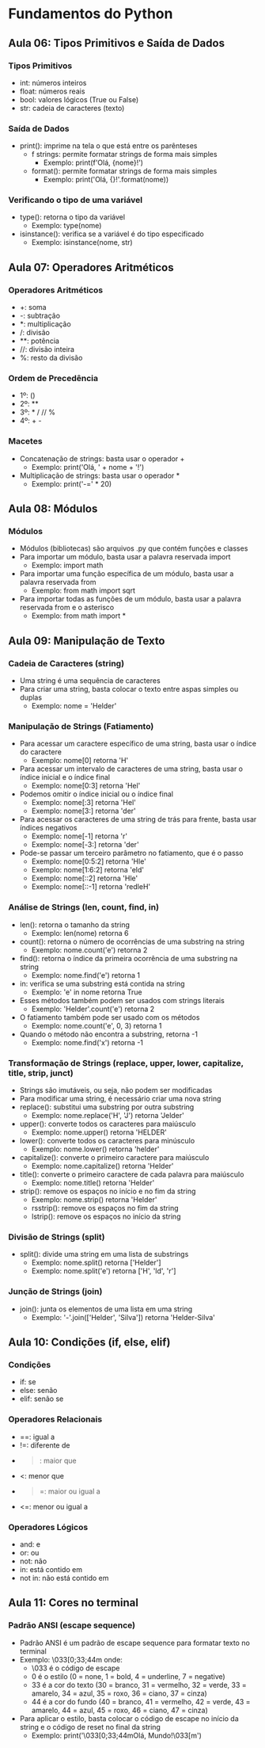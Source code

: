 # Fundamentos do Python

## Aula 06: Tipos Primitivos e Saída de Dados 
### Tipos Primitivos
- int: números inteiros
- float: números reais
- bool: valores lógicos (True ou False)
- str: cadeia de caracteres (texto)

### Saída de Dados
- print(): imprime na tela o que está entre os parênteses
  - f strings: permite formatar strings de forma mais simples
    - Exemplo: print(f'Olá, {nome}!')
  - format(): permite formatar strings de forma mais simples
    - Exemplo: print('Olá, {}!'.format(nome))

### Verificando o tipo de uma variável
- type(): retorna o tipo da variável
  - Exemplo: type(nome)
- isinstance(): verifica se a variável é do tipo especificado
  - Exemplo: isinstance(nome, str)

## Aula 07: Operadores Aritméticos
### Operadores Aritméticos
- +: soma
- -: subtração
- *: multiplicação
- /: divisão
- **: potência
- //: divisão inteira
- %: resto da divisão

### Ordem de Precedência
- 1º: ()
- 2º: **
- 3º: * / // %
- 4º: + -

### Macetes
- Concatenação de strings: basta usar o operador +
  - Exemplo: print('Olá, ' + nome + '!')
- Multiplicação de strings: basta usar o operador *
  - Exemplo: print('-=' * 20)

## Aula 08: Módulos
### Módulos
- Módulos (bibliotecas) são arquivos .py que contém funções e classes 
- Para importar um módulo, basta usar a palavra reservada import
  - Exemplo: import math
- Para importar uma função específica de um módulo, basta usar a palavra reservada from
  - Exemplo: from math import sqrt
- Para importar todas as funções de um módulo, basta usar a palavra reservada from e o asterisco
  - Exemplo: from math import *

## Aula 09: Manipulação de Texto
### Cadeia de Caracteres (string)
- Uma string é uma sequência de caracteres
- Para criar uma string, basta colocar o texto entre aspas simples ou duplas
  - Exemplo: nome = 'Helder'

### Manipulação de Strings (Fatiamento)
- Para acessar um caractere específico de uma string, basta usar o índice do caractere
  - Exemplo: nome[0] retorna 'H'
- Para acessar um intervalo de caracteres de uma string, basta usar o índice inicial e o índice final
  - Exemplo: nome[0:3] retorna 'Hel'
- Podemos omitir o índice inicial ou o índice final
  - Exemplo: nome[:3] retorna 'Hel'
  - Exemplo: nome[3:] retorna 'der'
- Para acessar os caracteres de uma string de trás para frente, basta usar índices negativos
  - Exemplo: nome[-1] retorna 'r'
  - Exemplo: nome[-3:] retorna 'der'
- Pode-se passar um terceiro parâmetro no fatiamento, que é o passo
  - Exemplo: nome[0:5:2] retorna 'Hle'
  - Exemplo: nome[1:6:2] retorna 'eld'
  - Exemplo: nome[::2] retorna 'Hle'
  - Exemplo: nome[::-1] retorna 'redleH'

### Análise de Strings (len, count, find, in)
- len(): retorna o tamanho da string
  - Exemplo: len(nome) retorna 6
- count(): retorna o número de ocorrências de uma substring na string
  - Exemplo: nome.count('e') retorna 2
- find(): retorna o índice da primeira ocorrência de uma substring na string
  - Exemplo: nome.find('e') retorna 1
- in: verifica se uma substring está contida na string
  - Exemplo: 'e' in nome retorna True
- Esses métodos também podem ser usados com strings literais
  - Exemplo: 'Helder'.count('e') retorna 2
- O fatiamento também pode ser usado com os métodos
  - Exemplo: nome.count('e', 0, 3) retorna 1
- Quando o método não encontra a substring, retorna -1
  - Exemplo: nome.find('x') retorna -1

### Transformação de Strings (replace, upper, lower, capitalize, title, strip, junct)
- Strings são imutáveis, ou seja, não podem ser modificadas
- Para modificar uma string, é necessário criar uma nova string
- replace(): substitui uma substring por outra substring
  - Exemplo: nome.replace('H', 'J') retorna 'Jelder'
- upper(): converte todos os caracteres para maiúsculo
  - Exemplo: nome.upper() retorna 'HELDER'
- lower(): converte todos os caracteres para minúsculo
  - Exemplo: nome.lower() retorna 'helder'
- capitalize(): converte o primeiro caractere para maiúsculo
  - Exemplo: nome.capitalize() retorna 'Helder'
- title(): converte o primeiro caractere de cada palavra para maiúsculo
  - Exemplo: nome.title() retorna 'Helder'
- strip(): remove os espaços no início e no fim da string
  - Exemplo: nome.strip() retorna 'Helder'
  - rsstrip(): remove os espaços no fim da string
  - lstrip(): remove os espaços no início da string

### Divisão de Strings (split)
- split(): divide uma string em uma lista de substrings
  - Exemplo: nome.split() retorna ['Helder']
  - Exemplo: nome.split('e') retorna ['H', 'ld', 'r']

### Junção de Strings (join)
- join(): junta os elementos de uma lista em uma string
  - Exemplo: '-'.join(['Helder', 'Silva']) retorna 'Helder-Silva'

## Aula 10: Condições (if, else, elif)
### Condições
- if: se
- else: senão
- elif: senão se

### Operadores Relacionais
- ==: igual a
- !=: diferente de
- >: maior que
- <: menor que
- >=: maior ou igual a
- <=: menor ou igual a

### Operadores Lógicos
- and: e
- or: ou
- not: não
- in: está contido em
- not in: não está contido em

## Aula 11: Cores no terminal
### Padrão ANSI (escape sequence)
- Padrão ANSI é um padrão de escape sequence para formatar texto no terminal
- Exemplo: \033[0;33;44m onde:
  - \033 é o código de escape
  - 0 é o estilo (0 = none, 1 = bold, 4 = underline, 7 = negative)
  - 33 é a cor do texto (30 = branco, 31 = vermelho, 32 = verde, 33 = amarelo, 34 = azul, 35 = roxo, 36 = ciano, 37 = cinza)
  - 44 é a cor do fundo (40 = branco, 41 = vermelho, 42 = verde, 43 = amarelo, 44 = azul, 45 = roxo, 46 = ciano, 47 = cinza)
- Para aplicar o estilo, basta colocar o código de escape no início da string e o código de reset no final da string
  - Exemplo: print('\033[0;33;44mOlá, Mundo!\033[m')
